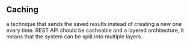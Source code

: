 ## Caching

a technique that sends the saved results instead of creating a new one every time.
REST API should be cacheable and a layered architecture, it means that the system can be split into multiple layers.
